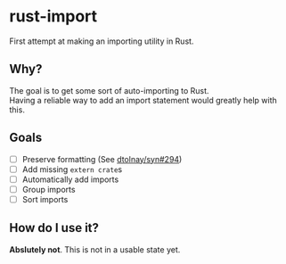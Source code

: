 # rust-import

First attempt at making an importing utility in Rust.

## Why?

The goal is to get some sort of auto-importing to Rust.  
Having a reliable way to add an import statement would greatly help with this.

## Goals

 - [ ] Preserve formatting (See [dtolnay/syn#294](https://github.com/dtolnay/syn/issues/294))
 - [ ] Add missing `extern crate`s
 - [ ] Automatically add imports
 - [ ] Group imports
 - [ ] Sort imports

## How do I use it?

**Abslutely not**. This is not in a usable state yet.
